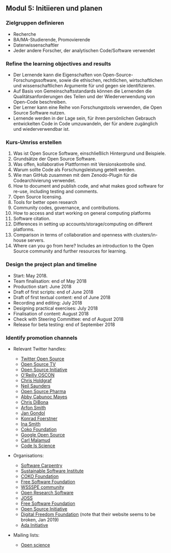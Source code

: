 ## Modul 5: Initiieren und planen

### Zielgruppen definieren

- Recherche
- BA/MA-Studierende, Promovierende
- Datenwissenschaftler
- Jeder andere Forscher, der analytischen Code/Software verwendet

### Refine the learning objectives and results

- Der Lernende kann die Eigenschaften von Open-Source-Forschungssoftware, sowie die ethischen, rechtlichen, wirtschaftlichen und wissenschaftlichen Argumente für und gegen sie identifizieren.
- Auf Basis von Gemeinschaftsstandards können die Lernenden die Qualitätsanforderungen des Teilen und der Wiederverwendung von Open-Code beschreiben.
- Der Lerner kann eine Reihe von Forschungstools verwenden, die Open Source Software nutzen.
- Lernende werden in der Lage sein, für ihren persönlichen Gebrauch entwickelten Code in Code umzuwandeln, der für andere zugänglich und wiederverwendbar ist.

### Kurs-Umriss erstellen

1. Was ist Open Source Software, einschließlich Hintergrund und Beispiele.
2. Grundsätze der Open Source Software.
3. Was offen, kollaborative Plattformen mit Versionskontrolle sind.
4. Warum sollte Code als Forschungsleistung geteilt werden.
5. Wie man GitHub zusammen mit dem Zenodo-Plugin für die Codearchivierung verwendet.
6. How to document and publish code, and what makes good software for re-use, including testing and comments.
7. Open Source licensing.
8. Tools for better open research
9. Community codes, governance, and contributions.
10. How to access and start working on general computing platforms
11. Software citation.
12. Differences in setting up accounts/storage/computing on different platforms.
13. Comparison in terms of collaboration and openness with clusters/in-house servers.
14. Where can you go from here? Includes an introduction to the Open Source community and further resources for learning.

### Design the project plan and timeline

- Start: May 2018.
- Team finalisation: end of May 2018
- Production start: June 2018
- Draft of first scripts: end of June 2018
- Draft of first textual content: end of June 2018
- Recording and editing: July 2018
- Designing practical exercises: July 2018
- Finalisation of content: August 2018
- Check with Steering Committee: end of August 2018
- Release for beta testing: end of September 2018

### Identify promotion channels

- Relevant Twitter handles:
    
    - [Twitter Open Source](https://twitter.com/twitteross)
    - [Open Source TV](https://twitter.com/opensourcetv)
    - [Open Source Initiative](https://twitter.com/OpenSourceOrg)
    - [O'Reilly OSCON](https://twitter.com/oscon)
    - [Chris Holdgraf](https://twitter.com/choldgraf)
    - [Neil Saunders](https://twitter.com/neilfws)
    - [Open Source Pharma](https://twitter.com/OSPInfo)
    - [Abby Cabunoc Mayes](https://twitter.com/abbycabs)
    - [Chris DiBona](https://twitter.com/cdibona)
    - [Arfon Smith](https://twitter.com/arfon)
    - [Jan Gondol](https://twitter.com/jangondol)
    - [Konrad Foerstner](https://twitter.com/konradfoerstner)
    - [Ina Smith](https://twitter.com/ismonet)
    - [Coko Foundation](https://twitter.com/CokoFoundation)
    - [Google Open Source](https://twitter.com/GoogleOSS)
    - [Carl Malamud](https://twitter.com/carlmalamud)
    - [Code Is Science](https://twitter.com/codeisscience)

- Organisations:
    
    - [Software Carpentry](https://software-carpentry.org/)
    - [Sustainable Software Institute](https://www.software.ac.uk/software-sustainability-institute)
    - [COKO Foundation](https://coko.foundation/)
    - [Free Software Foundation](https://www.fsf.org/licensing/)
    - [WSSSPE community](http://wssspe.researchcomputing.org.uk)
    - [Open Research Software](http://openresearchsoftware.metajnl.com)
    - [JOSS](http://joss.theoj.org)
    - [Free Software Foundation](https://www.fsf.org/)
    - [Open Source Initiative](https://opensource.org/)
    - [Digital Freedom Foundation](https://en.wikipedia.org/wiki/Digital_Freedom_Foundation) (note that their website seems to be broken, Jan 2019)
    - [Ada Initiative](https://adainitiative.org/)

- Mailing lists:
    
    - [Open science](https://lists.okfn.org/mailman/listinfo/open-science)